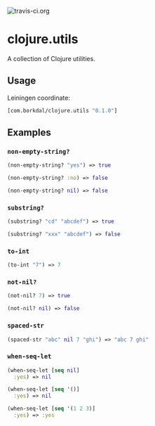 ![travis-ci.org](https://travis-ci.org/bsvingen/clojure.utils.svg?branch=master)  

# clojure.utils

A collection of Clojure utilities.

## Usage

Leiningen coordinate:

```clj
[com.borkdal/clojure.utils "0.1.0"]
```

## Examples

### `non-empty-string?`

```clojure
(non-empty-string? "yes") => true

(non-empty-string? :no) => false

(non-empty-string? nil) => false
```

### `substring?`

```clojure
(substring? "cd" "abcdef") => true

(substring? "xxx" "abcdef") => false
```

### `to-int`

```clojure
(to-int "7") => 7
```

### `not-nil?`

```clojure
(not-nil? 7) => true

(not-nil? nil) => false
```

### `spaced-str`

```clojure
(spaced-str "abc" nil 7 "ghi") => "abc 7 ghi"
```

### `when-seq-let`

```clojure
(when-seq-let [seq nil]
  :yes) => nil

(when-seq-let [seq '()]
  :yes) => nil

(when-seq-let [seq '(1 2 3)]
  :yes) => :yes
```

